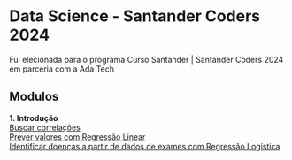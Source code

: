 # Data Science - Santander Coders 2024
Fui elecionada para o programa Curso Santander | Santander Coders 2024 em parceria com a Ada Tech

## Modulos
**1. Introdução** <br>
[Buscar correlações](/01-introducao/BuscandoCorrelacoes.ipynb) <br>
[Prever valores com Regressão Linear](/01-introducao/IntroducaoMachineLearning_1.ipynb) <br>
[Identificar doenças a partir de dados de exames com Regressão Logística](/01-introducao/IntroducaoMachineLearning_2.ipynb)
